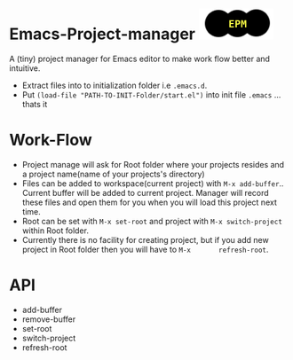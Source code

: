 # Emacs-Project-manager ![Logo](https://github.com/BilalQadri/Emacs-Project-Manager/blob/master/epm.png)
A (tiny) project manager for Emacs editor to make work flow better and intuitive.

-   Extract files into to initialization folder i.e `.emacs.d`.
-   Put `(load-file "PATH-TO-INIT-Folder/start.el")` into init file `.emacs` ... thats it


# Work-Flow

- Project manage will ask for Root folder where your projects resides and a project name(name of your projects's directory)
- Files can be added to workspace(current project) with `M-x add-buffer`.. Current buffer will be added to current project.       Manager will record these files and open them for you when you will load this project next time.
- Root can be set with `M-x set-root` and project with `M-x switch-project` within Root folder.
- Currently there is no facility for creating project, but if you add new project in Root folder then you will have to `M-x       refresh-root`.



# API 

- add-buffer
- remove-buffer
- set-root
- switch-project
- refresh-root
